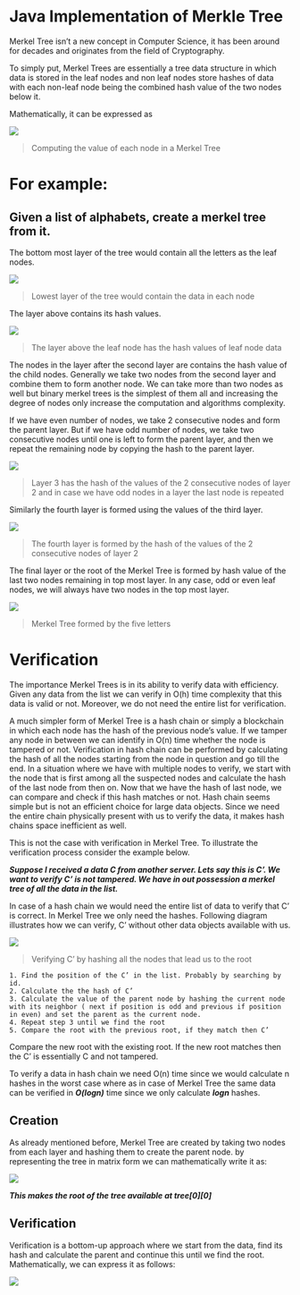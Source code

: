 # Java Implementation of Merkle Tree

Merkel Tree isn’t a new concept in Computer Science, it has been around for decades and originates from the field of Cryptography.

To simply put, Merkel Trees are essentially a tree data structure in which data is stored in the leaf nodes and non leaf nodes store hashes of data with each non-leaf node being the combined hash value of the two nodes below it.

Mathematically, it can be expressed as

![](https://miro.medium.com/max/944/1*8QaHU1UGOfJWLNPVoyMy0w.jpeg)

> Computing the value of each node in a Merkel Tree

# For example: 
## Given a list of alphabets, create a merkel tree from it.

The bottom most layer of the tree would contain all the letters as the leaf nodes.

![](https://miro.medium.com/max/1400/1*1Z7r4Gfjnl_wcMkDcFEWeg.jpeg)

> Lowest layer of the tree would contain the data in each node

The layer above contains its hash values.

![](https://miro.medium.com/max/1400/1*T75YmaGKr3Rkoc8FjDcxIA.jpeg)

> The layer above the leaf node has the hash values of leaf node data

The nodes in the layer after the second layer are contains the hash value of the child nodes. Generally we take two nodes from the second layer and combine them to form another node. We can take more than two nodes as well but binary merkel trees is the simplest of them all and increasing the degree of nodes only increase the computation and algorithms complexity.

If we have even number of nodes, we take 2 consecutive nodes and form the parent layer. But if we have odd number of nodes, we take two consecutive nodes until one is left to form the parent layer, and then we repeat the remaining node by copying the hash to the parent layer.

![](https://miro.medium.com/max/1400/1*pteLSEjj_AyxurpqPhN8bA.jpeg)

> Layer 3 has the hash of the values of the 2 consecutive nodes of layer 2 and in case we have odd nodes in a layer the last node is repeated

Similarly the fourth layer is formed using the values of the third layer.

![](https://miro.medium.com/max/1400/1*HcGy-UdgGvhg-mFG78VXEQ.jpeg)

> The fourth layer is formed by the hash of the values of the 2 consecutive nodes of layer 2

The final layer or the root of the Merkel Tree is formed by hash value of the last two nodes remaining in top most layer. In any case, odd or even leaf nodes, we will always have two nodes in the top most layer.

![](https://miro.medium.com/max/1400/1*KdTlPP6LQk_qlhzKP5V7OQ.jpeg)

> Merkel Tree formed by the five letters

# Verification

The importance Merkel Trees is in its ability to verify data with efficiency. Given any data from the list we can verify in O(h) time complexity that this data is valid or not. Moreover, we do not need the entire list for verification.

A much simpler form of Merkel Tree is a hash chain or simply a blockchain in which each node has the hash of the previous node’s value. If we tamper any node in between we can identify in O(n) time whether the node is tampered or not. Verification in hash chain can be performed by calculating the hash of all the nodes starting from the node in question and go till the end. In a situation where we have with multiple nodes to verify, we start with the node that is first among all the suspected nodes and calculate the hash of the last node from then on. Now that we have the hash of last node, we can compare and check if this hash matches or not. Hash chain seems simple but is not an efficient choice for large data objects. Since we need the entire chain physically present with us to verify the data, it makes hash chains space inefficient as well.

This is not the case with verification in Merkel Tree. To illustrate the verification process consider the example below.

***Suppose I received a data C from another server. Lets say this is C’. We want to verify C’ is not tampered. We have in out possession a merkel tree of all the data in the list.***

In case of a hash chain we would need the entire list of data to verify that C’ is correct. In Merkel Tree we only need the hashes. Following diagram illustrates how we can verify, C’ without other data objects available with us.

![](https://miro.medium.com/max/1256/1*HwZtuEwJVDvEJio4OOCKpw.jpeg)

> Verifying C’ by hashing all the nodes that lead us to the root

    1. Find the position of the C’ in the list. Probably by searching by id.
    2. Calculate the the hash of C’
    3. Calculate the value of the parent node by hashing the current node with its neighbor ( next if position is odd and previous if position in even) and set the parent as the current node.
    4. Repeat step 3 until we find the root
    5. Compare the root with the previous root, if they match then C’

Compare the new root with the existing root. If the new root matches then the C’ is essentially C and not tampered.

To verify a data in hash chain we need O(n) time since we would calculate n hashes in the worst case where as in case of Merkel Tree the same data can be verified in ***O(logn)*** time since we only calculate ***logn*** hashes.

## Creation

As already mentioned before, Merkel Tree are created by taking two nodes from each layer and hashing them to create the parent node. by representing the tree in matrix form we can mathematically write it as:

![](https://miro.medium.com/max/1400/1*EA7FYersQE_oS6SLBuxlNQ.jpeg)

***This makes the root of the tree available at tree[0][0]***

## Verification

Verification is a bottom-up approach where we start from the data, find its hash and calculate the parent and continue this until we find the root. Mathematically, we can express it as follows:

![](https://miro.medium.com/max/1400/1*gGD-kH3a1_CoYeHyYLeodA.jpeg)
